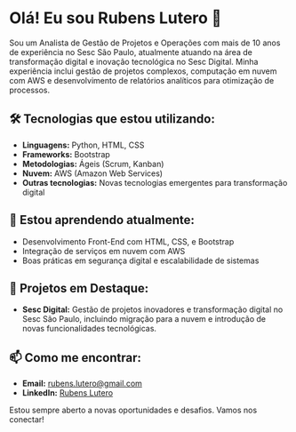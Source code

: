 # Olá! Eu sou Rubens Lutero 👋

Sou um Analista de Gestão de Projetos e Operações com mais de 10 anos de experiência no Sesc São Paulo, atualmente atuando na área de transformação digital e inovação tecnológica no Sesc Digital. Minha experiência inclui gestão de projetos complexos, computação em nuvem com AWS e desenvolvimento de relatórios analíticos para otimização de processos.

## 🛠️ Tecnologias que estou utilizando:

- **Linguagens:** Python, HTML, CSS
- **Frameworks:** Bootstrap
- **Metodologias:** Ágeis (Scrum, Kanban)
- **Nuvem:** AWS (Amazon Web Services)
- **Outras tecnologias:** Novas tecnologias emergentes para transformação digital

## 🌱 Estou aprendendo atualmente:

- Desenvolvimento Front-End com HTML, CSS, e Bootstrap
- Integração de serviços em nuvem com AWS
- Boas práticas em segurança digital e escalabilidade de sistemas

## 🚀 Projetos em Destaque:

- **Sesc Digital:** Gestão de projetos inovadores e transformação digital no Sesc São Paulo, incluindo migração para a nuvem e introdução de novas funcionalidades tecnológicas.

## 📫 Como me encontrar:

- **Email:** rubens.lutero@gmail.com
- **LinkedIn:** [Rubens Lutero](https://www.linkedin.com/in/rubens-lutero)

Estou sempre aberto a novas oportunidades e desafios. Vamos nos conectar!
